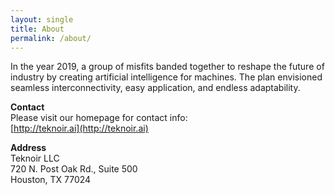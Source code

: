 ```yaml
---
layout: single
title: About
permalink: /about/
---
```


In the year 2019, a group of misfits banded together to reshape the future of industry by creating artificial 
intelligence for machines. The plan envisioned seamless interconnectivity, easy application, and endless adaptability.

**Contact**<br>
Please visit our homepage for contact info:<br>
[http://teknoir.ai](http://teknoir.ai)


**Address**<br>
Teknoir LLC <br>
720 N. Post Oak Rd., Suite 500 <br>
Houston, TX 77024 <br>


